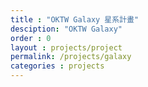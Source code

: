 ```yaml
---
title : "OKTW Galaxy 星系計畫"
desciption: "OKTW Galaxy"
order : 0
layout : projects/project
permalink: /projects/galaxy
categories : projects
---
```

